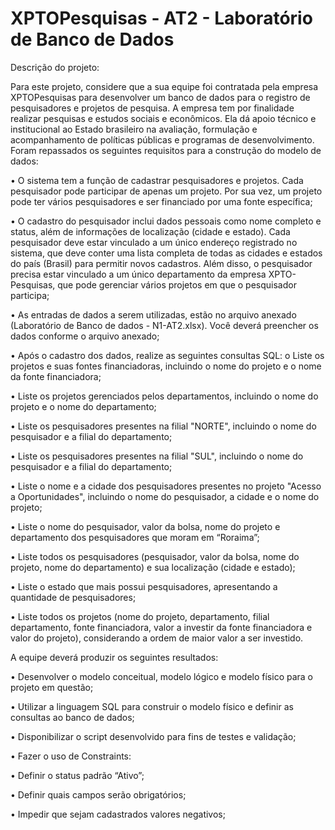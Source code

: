 # XPTOPesquisas - AT2 - Laboratório de Banco de Dados

Descrição do projeto:

Para este projeto, considere que a sua equipe foi contratada pela empresa XPTOPesquisas para desenvolver um banco de dados para o registro de pesquisadores e projetos de pesquisa. A empresa tem por finalidade realizar pesquisas e estudos sociais e econômicos. Ela dá apoio técnico e institucional ao Estado brasileiro na avaliação, formulação e acompanhamento de políticas públicas e programas de desenvolvimento. Foram repassados os seguintes requisitos para a construção do modelo de dados:


• O sistema tem a função de cadastrar pesquisadores e projetos. Cada pesquisador pode participar de apenas um projeto. Por sua vez, um projeto pode ter vários pesquisadores e ser financiado por uma fonte específica;

• O cadastro do pesquisador inclui dados pessoais como nome completo e status, além de informações de localização (cidade e estado). Cada pesquisador deve estar vinculado a um único endereço registrado no sistema, que deve conter uma lista completa de todas as cidades e estados do país (Brasil) para permitir novos cadastros. Além disso, o pesquisador precisa estar vinculado a um único departamento da empresa XPTO-Pesquisas, que pode gerenciar vários projetos em que o pesquisador participa;

• As entradas de dados a serem utilizadas, estão no arquivo anexado (Laboratório de Banco de dados - N1-AT2.xlsx). Você deverá preencher os dados conforme o arquivo anexado;

• Após o cadastro dos dados, realize as seguintes consultas SQL: o Liste os projetos e suas fontes financiadoras, incluindo o nome do projeto e o nome da fonte financiadora;

• Liste os projetos gerenciados pelos departamentos, incluindo o nome do projeto e o nome do departamento;

• Liste os pesquisadores presentes na filial "NORTE", incluindo o nome do pesquisador e a filial do departamento;

• Liste os pesquisadores presentes na filial "SUL", incluindo o nome do pesquisador e a filial do departamento;

• Liste o nome e a cidade dos pesquisadores presentes no projeto "Acesso a Oportunidades", incluindo o nome do pesquisador, a cidade e o nome do projeto;

• Liste o nome do pesquisador, valor da bolsa, nome do projeto e departamento dos pesquisadores que moram em “Roraima”;

• Liste todos os pesquisadores (pesquisador, valor da bolsa, nome do projeto, nome do departamento) e sua localização (cidade e estado);

• Liste o estado que mais possui pesquisadores, apresentando a quantidade de pesquisadores;

• Liste todos os projetos (nome do projeto, departamento, filial departamento, fonte financiadora, valor a investir da fonte financiadora e valor do projeto), considerando a ordem de maior valor a ser investido.



A equipe deverá produzir os seguintes resultados:

• Desenvolver o modelo conceitual, modelo lógico e modelo físico para o projeto
em questão;

• Utilizar a linguagem SQL para construir o modelo físico e definir as consultas ao
banco de dados;

• Disponibilizar o script desenvolvido para fins de testes e validação;

• Fazer o uso de Constraints:

• Definir o status padrão “Ativo”;

• Definir quais campos serão obrigatórios;

• Impedir que sejam cadastrados valores negativos;
